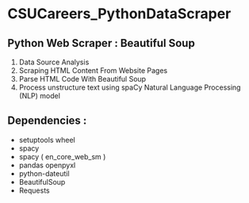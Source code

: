 # CSUCareers_PythonDataScraper
## Python Web Scraper : Beautiful Soup
1. Data Source Analysis
2. Scraping HTML Content From Website Pages
3. Parse HTML Code With Beautiful Soup
4. Process unstructure text using spaCy Natural Language Processing (NLP) model
   
## Dependencies :
* setuptools wheel
* spacy
* spacy ( en_core_web_sm )
* pandas openpyxl
* python-dateutil
* BeautifulSoup
* Requests
